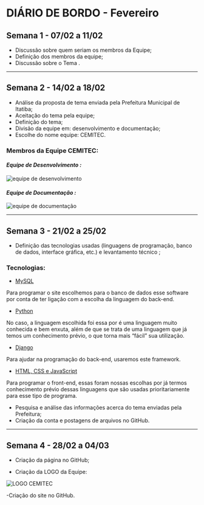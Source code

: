 # DIÁRIO DE BORDO - Fevereiro

## **Semana 1 - 07/02 a 11/02**

- Discussão sobre quem seriam os membros da Equipe;
- Definição dos membros da equipe;
- Discussão sobre o Tema .
________

## **Semana 2 - 14/02 a 18/02**

- Análise da proposta de tema enviada pela Prefeitura Municipal de Itatiba;
- Aceitação do tema pela equipe;
- Definição do tema;
- Divisão da equipe em: desenvolvimento e documentação;
- Escolhe do nome equipe: CEMITEC.

### Membros da Equipe CEMITEC:

#### *Equipe de Desenvolvimento :*
![equipe de desenvolvimento](./DiariodeBordo/Imagens/EquipeDES.png)

#### *Equipe de Documentação :*
![equipe de documentação](./DiariodeBordo/Imagens/EquipeDOC.png)



___

## **Semana 3 - 21/02 a 25/02**

- Definição das tecnologias usadas (linguagens de programação, banco de dados, interface gráfica, etc.) e levantamento técnico ;

### Tecnologias:  

- [MySQL](https://www.techtudo.com.br/noticias/2012/04/o-que-e-e-como-usar-o-mysql.ghtml)

Para programar o site escolhemos para o banco de dados esse software por conta de ter ligação com a escolha da linguagem do back-end. 

- [Python](https://www.python.org/about/)

No caso, a linguagem escolhida foi essa por é uma linguagem muito conhecida e bem enxuta, além de que se trata de uma linguagem que já temos um conhecimento prévio, o que torna mais “fácil” sua utilização. 

- [Django](https://www.djangoproject.com/)

Para ajudar na programação do back-end, usaremos este framework.

- [HTML, CSS e JavaScript](https://www.alura.com.br/artigos/html-css-e-js-definicoes)

Para programar o front-end, essas foram nossas escolhas por já termos conhecimento prévio dessas linguagens que são usadas prioritariamente para esse tipo de programa. 

- Pesquisa e análise das informações acerca do tema enviadas pela Prefeitura;
- Criação da conta e postagens de arquivos no GitHub.

___

## **Semana 4 - 28/02 a 04/03**

- Criação da página no GitHub;

- Criação da LOGO da Equipe:  

![LOGO CEMITEC](./DiariodeBordo/Imagens/LogoCEMITEC.png)


























-Criação do site no GitHub.

